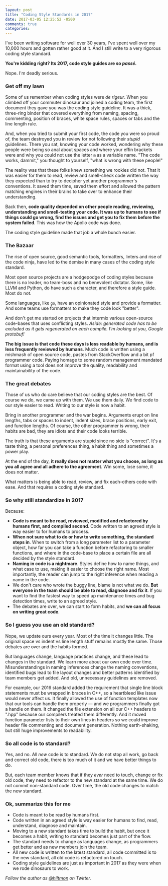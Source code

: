 ```yaml
---
layout: post
title: "Coding Style Standards in 2017"
date: 2017-03-05 12:25:52 -0500
comments: true
categories: 
---
```


I've been writing software for well over 30 years, I've spent well over my 10,000 hours and gotten rather good at it. And I still write to a very rigorous coding style standard.

**You're kidding right? Its 2017, code style guides are so *passé.***

Nope. I'm deadly serious.

### Get off my lawn

Some of us remember when coding styles were *de rigeur*. When you climbed off your commuter dinosaur and joined a coding team, the first document they gave you was the coding style guideline. It was a thick, three-ring binder that covered everything from naming, spacing, commenting, position of braces, white space rules, spaces or tabs and the line length rule.

And, when you tried to submit your first code, the code you were so proud of, the team destroyed you in review for not following their *stupid* guidelines. There you sat, knowing your code worked, wondering why these people were being so anal about spaces and where your effin brackets were and why you could not use the letter `m` as a variable name. "The code works, dammit," you thought to yourself, "what is wrong with these people!"

The reality was that these folks knew something we rookies did not. That it was easier for them to read, review and smell-check code written the way they expected than to try to decipher yet another programmer's conventions. It saved them time, saved them effort and allowed the pattern matching engines in their brains to take over to enhance their understanding.

Back then, **code quality depended on other people reading, reviewing, understanding and smell-testing your code. It was up to humans to see if things could go wrong, find the issues and get you to fix them before the system failed**. This was how the Apollo code was done.

The coding style guideline made that job a whole bunch easier.

### The Bazaar

The rise of open source, good semantic tools, formatters, linters  and rise of the code ninja, have led to the demise in many cases of the coding style standard.

Most open source projects are a hodgepodge of coding styles because there is no leader, no team-boss and no benevolent dictator. Some, like LLVM and Python, do have such a character, and therefore a style guide. Most do not.

Some languages, like `go`, have an opinionated style and provide a formatter. And some teams use formatters to make they code look "better".

And don't get me started on projects that intermix various open-source code-bases that uses conflicting styles. *Aside: generated code has to be excluded as it gets regenerated on each compile. I'm looking at you, Google protobuf!*

**The big issue is that code these days is less readable by humans, and is less frequently reviewed by humans**. Much code is written using a mishmash of open source code, pastes from StackOverflow and a bit pf programmer code. Paying homage to some random management mandated format using a tool does not improve the quality, readability and maintainability of the code.

### The great debates

Those of us who do care believe that our coding styles are the best. Of course we do, we came up with them. We use them daily. We find code to our style easier to read. Writing to our style is now a habit.

Bring in another programmer and the war begins. Arguments erupt on line lengths, tabs or spaces to indent, indent sizes, brace positions, early exit, and function lengths. Of course, the other programmer is wrong, their habits are bad, they are idiots and their code looks terrible.

The truth is that these arguments are stupid since no side is "correct". It's a taste thing, a personal preferences thing, a habit thing and sometimes a power play.

At the end of the day, **it really does not matter what you choose, as long as you all agree and all adhere to the agreement**. Win some, lose some, it does not matter.

What matters is being able to read, review, and fix each-others code with ease. And that requires a coding style standard.

### So why still standardize in 2017

Because:

- **Code is meant to be read, reviewed, modified and refactored by humans first, and compiled second**. Code written to an agreed style is way easier to for humans to process.
- **When not sure what to do or how to write something, the standard steps in**. When to switch from a long parameter list to a parameter object, how far you can take a function before refactoring to smaller functions, and where in the code-base to place a certain file are all decided by the style standard.
- **Naming in code is a nightmare**. Styles define how to name things, and what case to use, making it easier to choose the right name. Most importantly, the reader can jump to the right inference when reading a name in the code.
- We don't care who wrote the buggy line, blame is not what we do. **But everyone in the team should be able to read, diagnose and fix it**. If you want to find the fastest way to speed up maintenance times and bug detection times, write to an agreed style.
- The debates are over, we can start to form habits, and **we can all focus on writing great code**.

### So I guess you use an old standard?

Nope, we update ours every year. Most of the time it changes little. The original space vs indent vs line length stuff remains mostly the same. Those debates are over and the habits formed.

But languages change, language practices change, and these lead to changes in the standard. We learn more about our own code over time. Misunderstandings in naming inferences change the naming conventions, identified bugs lead to file layout changes and better patterns identified by team members get added. And old, unnecessary guidelines are removed.

For example, our 2016 standard added the requirement that single line block statements must be wrapped in braces in C++, so a heartbleed like issue would never affect us. It finally allowed the use of function templates now that our tools can handle them properly — and we programmers finally got a handle on them. It changed the file extension on all our C++ headers to ".hpp" because our compilers treated them differently. And it moved function parameter lists to their own lines in headers so we could improve header file commenting and document generation. Nothing earth-shaking, but still huge improvements to readability.

### So all code is to standard?

Yes, and no. All *new* code is to standard. We do not stop all work, go back and correct old code, there is too much of it and we have better things to do.

But, each team  member knows that if they *ever* need to touch, change or fix old code, they need to refactor to the new standard at the same time. We do not commit non-standard code. Over time, the old code changes to match the new standard.

### Ok, summarize this for me

- Code is meant to be read by humans first.
- Code written in an agreed style is way easier for humans to find, read, understand, diagnose and maintain.
- Moving to a new standard takes time to build the habit, but once it becomes a habit, writing to standard becomes just part of the flow.
- The standard needs to change as languages change, as programmers get better and as new members join the team.
- All new code is written to the latest standard, all code committed is to the new standard, all old code is refactored on touch.
- Coding style guidelines are just as important in 2017 as they were when we rode dinosaurs to work.

*Follow the author as [@hiltmon](https://twitter.com/hiltmon) on Twitter.*

